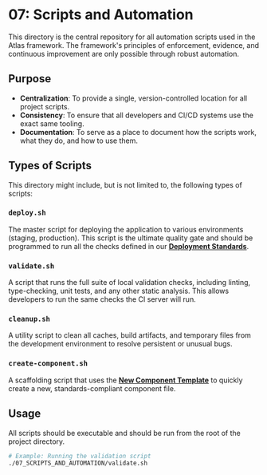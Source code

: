 # 07: Scripts and Automation

This directory is the central repository for all automation scripts used in the Atlas framework. The framework's principles of enforcement, evidence, and continuous improvement are only possible through robust automation.

## Purpose

-   **Centralization**: To provide a single, version-controlled location for all project scripts.
-   **Consistency**: To ensure that all developers and CI/CD systems use the exact same tooling.
-   **Documentation**: To serve as a place to document how the scripts work, what they do, and how to use them.

## Types of Scripts

This directory might include, but is not limited to, the following types of scripts:

### `deploy.sh`

The master script for deploying the application to various environments (staging, production). This script is the ultimate quality gate and should be programmed to run all the checks defined in our **[Deployment Standards](../01_STANDARDS_AND_AGREEMENTS/05_DEPLOYMENT.md)**.

### `validate.sh`

A script that runs the full suite of local validation checks, including linting, type-checking, unit tests, and any other static analysis. This allows developers to run the same checks the CI server will run.

### `cleanup.sh`

A utility script to clean all caches, build artifacts, and temporary files from the development environment to resolve persistent or unusual bugs.

### `create-component.sh`

A scaffolding script that uses the **[New Component Template](../06_TEMPLATES/NEW_COMPONENT_TEMPLATE.js)** to quickly create a new, standards-compliant component file.

## Usage

All scripts should be executable and should be run from the root of the project directory.

```bash
# Example: Running the validation script
./07_SCRIPTS_AND_AUTOMATION/validate.sh
```
